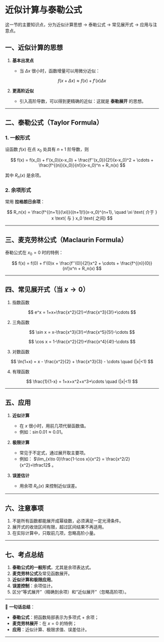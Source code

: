 # 近似计算与泰勒公式
这一节的主要知识点，分为近似计算思想 → 泰勒公式 → 常见展开式 → 应用与注意点。



## 一、近似计算的思想

1. **基本出发点**

   * 当 $\Delta x$ 很小时，函数增量可以用微分近似：

$$
f(x+\Delta x) \approx f(x) + f'(x)\Delta x
$$

2. **更高阶近似**

   * 引入高阶导数，可以得到更精确的近似：这就是 **泰勒展开** 的思想。

---

## 二、泰勒公式（Taylor Formula）

### 1. 一般形式

设函数 $f(x)$ 在点 $x_0$ 处具有 $n+1$ 阶导数，则

$$
f(x) = f(x_0) + f'(x_0)(x-x_0) + \frac{f''(x_0)}{2!}(x-x_0)^2 + \cdots + \frac{f^{(n)}(x_0)}{n!}(x-x_0)^n + R_n(x)
$$

其中 $R_n(x)$ 是余项。

### 2. 余项形式

常用 **拉格朗日余项**：

$$
R_n(x) = \frac{f^{(n+1)}(\xi)}{(n+1)!}(x-x_0)^{n+1}, \quad \xi \text{ 介于 } x \text{ 与 } x_0 \text{ 之间}
$$

---

## 三、麦克劳林公式（Maclaurin Formula）

泰勒公式在 $x_0=0$ 时的特例：

$$
f(x) = f(0) + f'(0)x + \frac{f''(0)}{2!}x^2 + \cdots + \frac{f^{(n)}(0)}{n!}x^n + R_n(x)
$$

---

## 四、常见展开式（当 $x\to 0$）

1. 指数函数

$$
e^x = 1+x+\frac{x^2}{2!}+\frac{x^3}{3!}+\cdots
$$

2. 三角函数

$$
\sin x = x-\frac{x^3}{3!}+\frac{x^5}{5!}-\cdots
$$

$$
\cos x = 1-\frac{x^2}{2!}+\frac{x^4}{4!}-\cdots
$$

3. 对数函数

$$
\ln(1+x) = x - \frac{x^2}{2} + \frac{x^3}{3} - \cdots \quad (|x|<1)
$$

4. 有理函数

$$
\frac{1}{1-x} = 1+x+x^2+x^3+\cdots \quad (|x|<1)
$$

---

## 五、应用

1. **近似计算**

   * 在 $x$ 很小时，用前几项代替函数值。
   * 例如：$\sin 0.01 \approx 0.01$。

2. **极限计算**

   * 常见于不定式，通过展开取主要项。
   * 例如： $\lim_{x\to 0}\frac{1-\cos x}{x^2} = \frac{x^2/2}{x^2}=\tfrac12$ 。

3. **误差估计**

   * 用余项 $R_n(x)$ 来控制近似误差。

---

## 六、注意事项

1. 不是所有函数都能展开成幂级数，必须满足一定光滑条件。
2. 展开式的收敛区间有限，超过区间结果不再适用。
3. 在实际计算中，只取前几项，忽略高阶小量。

---

## 七、考点总结

1. **泰勒公式的一般形式**，尤其是余项表达式。
2. **麦克劳林公式**及常见函数展开。
3. **近似计算和极限应用**。
4. **误差控制**：余项估计。
5. 区分“等式展开”（精确到余项）和“近似展开”（忽略高阶项）。

---

📌 **一句话总结**：

* **泰勒公式**：把函数局部表示为多项式 + 余项；
* **麦克劳林展开**：在 $x=0$ 的特例；
* **应用**：近似计算、极限求值、误差估计。

---

